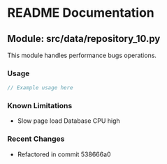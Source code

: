 # README Documentation

## Module: src/data/repository_10.py

This module handles performance bugs operations.

### Usage

```javascript
// Example usage here
```

### Known Limitations

- Slow page load Database CPU high

### Recent Changes

- Refactored in commit 538666a0
